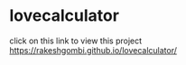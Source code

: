 # lovecalculator

click on this link to view this project
https://rakeshgombi.github.io/lovecalculator/
